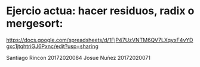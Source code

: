 # Ejercio actua: hacer residuos, radix o mergesort:

https://docs.google.com/spreadsheets/d/1FjP47UzVNTM6QV7LXqyxF4vYDgxc1jtqhtriGJ6Pxnc/edit?usp=sharing

Santiago Rincon 20172020084
Josue Nuñez 20172020071
